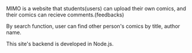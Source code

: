 MIMO is a website that students(users) can upload their own comics, and their comics can recieve comments.(feedbacks) 

By search function, user can find other person's comics by title, author name.

This site's backend is developed in Node.js.
